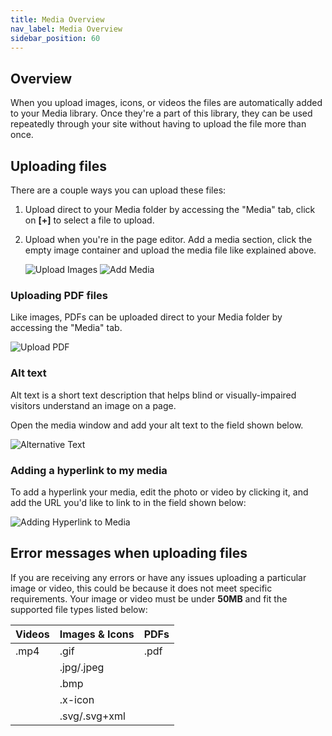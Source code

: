 ```yaml
---
title: Media Overview
nav_label: Media Overview
sidebar_position: 60
---
```


## Overview

When you upload images, icons, or videos the files are automatically added to your Media library. Once they're a part of
this library, they can be used repeatedly through your site without having to upload the file more than once.

## Uploading files

There are a couple ways you can upload these files:

1. Upload direct to your Media folder by accessing the "Media" tab, click on **[+]** to select a file to upload.
2. Upload when you're in the page editor. Add a media section, click the empty image container and upload the media file
   like explained above.

   ![Upload Images](/assets/studio/Uploading_1.png)
   ![Add Media](/assets/studio/Uploading_3.png)

### Uploading PDF files

Like images, PDFs can be uploaded direct to your Media folder by accessing the "Media" tab.

![Upload PDF](/assets/studio/Uploading_2.png)

### Alt text

Alt text is a short text description that helps blind or visually-impaired visitors understand an image on a page.

Open the media window and add your alt text to the field shown below.

![Alternative Text](/assets/studio/Uploading_4_V2.png)

### Adding a hyperlink to my media

To add a hyperlink your media, edit the photo or video by clicking it, and add the URL you'd like to link to in the
field shown below:

![Adding Hyperlink to Media](/assets/studio/Uploading_5.png)

## Error messages when uploading files

If you are receiving any errors or have any issues uploading a particular image or video, this could be because it does
not meet specific requirements. Your image or video must be under **50MB** and fit the supported file types listed
below:

| Videos | Images & Icons | PDFs |
|--------|----------------|------|
| .mp4   | .gif           | .pdf |
|        | .jpg/.jpeg     |      |
|        | .bmp           |      |
|        | .x-icon        |      |
|        | .svg/.svg+xml  |      |

